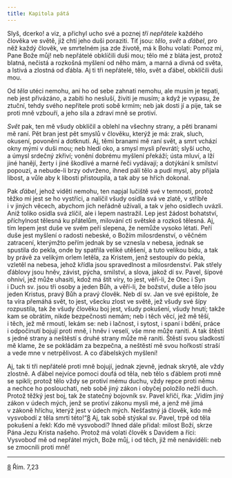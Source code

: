 ```yaml
---
title: Kapitola pátá
---
```


Slyš, dcerko! a viz, a přichyl ucho své a poznej _tři nepřátele_ každého člověka ve světě, již chtí jeho duši poraziti. Tiť jsou: _tělo_, _svět_ a _ďábel_, pro něž každý člověk, ve smrtelném jsa zde životě, má k Bohu volati: Pomoz mi, Pane Bože můj! neb nepřátelé obklíčili duši mou; tělo mé z bláta jest, protož blatná, nečistá a rozkošná myšlení od něho mám, a marná a divná od světa, a lstivá a zlostná od ďábla. Aj ti tři nepřátelé, tělo, svět a ďábel, obklíčili duši mou.

Od _těla_ utéci nemohu, ani ho od sebe zahnati nemohu, ale musím je tepati, neb jest přivázáno, a zabíti ho nesluší, živiti je musím; a když je vypasu, že ztuční, tehdy svého nepřítele proti sobě krmím; neb jak dosti jí a pije, tak se proti mně vzbouří, a jeho síla a zdraví mně se protiví.

_Svět_ pak, ten mě všudy obklíčil a oblehl na všechny strany, a pěti branami mě raní. Pět bran jest pět smyslů v člověku, kterýž je má: zrak, sluch, okusení, povonění a dotknutí. Aj, těmi branami mě raní svět, a smrt vchází okny mými v duši mou; neb hledí oko, a smysl mysli převrátí; slyší ucho, a úmysl srdečný zkřiví; vonění dobrému myšlení překáží; ústa mluví, a lží jiné hanějí, žerty i jiné škodlivé a marné řeči vydávají; a dotýkání k smilství popouzí, a nebude-li brzy odvrženo, ihned pálí tělo a pudí mysl, aby přijala libost, a vůle aby k libosti přistoupila, a tak aby se hřích dokonal.

Pak _ďábel_, jehož viděti nemohu, ten napjal lučiště své v temnosti, protož těžko mi jest se ho vystříci, a nalíčil všudy osidla svá ve zlatě, v stříbře i v jiných věcech, abychom jich neřádně užívali, a tak v jeho osidlech uvázli. Aniž toliko osidla svá zlíčil, ale i lepem nastražil. Lep jest žádost bohatství, příchylnost tělesná ku přátelům, milování cti světské a rozkoš tělesná. Aj, tím lepem jest duše ve svém peří slepena, že nemůže vysoko létati. Peří duše jest myšlení o radosti nebeské, o Božím milosrdenství, o věčném zatracení, kterýmžto peřím jednak by se vznesla v nebesa, jednak se spustila do pekla, onde by spatřila veliké utěšení, a tuto velikou bídu, a tak by právě za velikým orlem letěla, za Kristem, jenž sestoupiv do pekla, vzletěl na nebesa, jehož křídla jsou spravedlnost a milosrdenství. Pak střely ďáblovy jsou hněv, závist, pýcha, smilství, a slova, jakož dí sv. Pavel, šípové ohniví, jež může uhasiti, kdož má štít víry, to jest, věří-li, že Otec i Syn i Duch sv. jsou tři osoby a jeden Bůh, a věří-li, že božství, duše a tělo jsou jeden Kristus, pravý Bůh a pravý člověk. Neb dí sv. Jan ve své epištole, že ta víra přemáhá svět, to jest, všecku zlost ve světě, jež všudy své šípy rozpustila, tak že všudy člověku boj jest, všudy pokušení, všudy hnutí; takže kam se obrátím, nikde bezpečnosti nemám; neb i těch věcí, jež mě těší, i těch, jež mě rmoutí, lekám se: neb i lačnost, i sytost, i spaní i bdění, práce i odpočinutí bojují proti mně, i hněv i veselí, vše mne může raniti. A tak štěstí s jedné strany a neštěstí s druhé strany může mě raniti. Štěstí svou sladkostí mě klame, že se pokládám za bezpečna, a neštěstí mě svou hořkostí straší a vede mne v netrpělivost. A co ďábelských myšlení!

Aj, tak ti tři nepřátelé proti mně bojují, jednak zjevně, jednak skrytě, ale vždy zlostně. A ďábel nejvíce pomoci doufá od těla, neb tělo s ďáblem proti mně se spikli; protož tělo vždy se protiví mému duchu, vždy repce proti němu a nechce ho poslouchati, neb sobě jiný zákon i obyčej položilo nežli duch. Protož těžký jest boj, tak že statečný bojovník sv. Pavel křičí, řka: „Vidím jiný zákon v údech mých, jenž se protiví zákonu mysli mé, a jenž mě jímá v zákoně hříchu, kterýž jest v údech mých. Nešťastný já člověk, kdo mě vysvobodí z těla smrti této!“[8](./resources/undefined) Aj, tak sobě stýskal sv. Pavel, trpě od těla pokušení a řekl: Kdo mě vysvobodí? Ihned dále přidal: milost Boží, skrze Pána Jezu Krista našeho. Protož má volati člověk s Davidem a říci: Vysvoboď mě od nepřátel mých, Bože můj, i od těch, již mě nenáviděli: neb se zmocnili proti mně!

* * *

[8](./resources/undefined) Řím. 7,23

